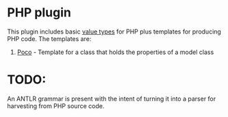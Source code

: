 # PHP plugin

This plugin includes basic [value types](./index.ts) for PHP plus templates for producing PHP code. The templates are:

1. [Poco](./Poco.handlebars) - Template for a class that holds the properties of a model class

# TODO:

An ANTLR grammar is present with the intent of turning it into a parser for harvesting from PHP source code.
